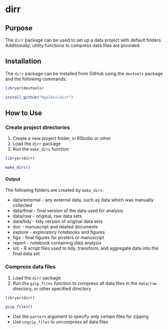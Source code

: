 dirr
================

<!-- README.md is generated from README.Rmd. Please edit that file -->
Purpose
-------

The `dirr` package can be used to set up a data project with default folders. Additionally, utility functions to compress data files are provided.

Installation
------------

The `dirr` package can be installed from GitHub using the `devtools` package and the following commands:

``` r
libryar(devtools)

install_github("bgulbis\dirr")
```

How to Use
----------

### Create project directories

1.  Create a new project folder, in RStudio or other
2.  Load the `dirr` package
3.  Run the `make_dirs` function

``` r
libryar(dirr)

make_dirs()
```

#### Output

The following folders are created by `make_dirs`:

-   data/external - any external data, such as data which was manually collected
-   data/final - final version of the data used for analysis
-   data/raw - original, raw data sets
-   data/tidy - tidy version of original data sets
-   doc - manuscript and related documents
-   explore - exploratory notebooks and figures
-   figs - final figures for posters or manuscript
-   report - notebook containing data analysis
-   src - R script files used to tidy, transform, and aggregate data into the final data set

### Compress data files

1.  Load the `dirr` package
2.  Run the `gzip_files` function to compress all data files in the `data/raw` directory, or other specified directory

``` r
libryar(dirr)

gzip_files()
```

-   Use the `pattern` argument to specify only certain files for zipping
-   Use `ungzip_files` to uncompress all data files
